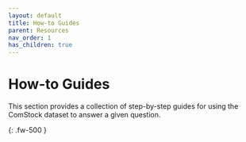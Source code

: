 ```yaml
---
layout: default
title: How-to Guides
parent: Resources
nav_order: 1
has_children: true
---
```


# How-to Guides
This section provides a collection of step-by-step guides for using the ComStock dataset to answer a given question. 

{: .fw-500 }